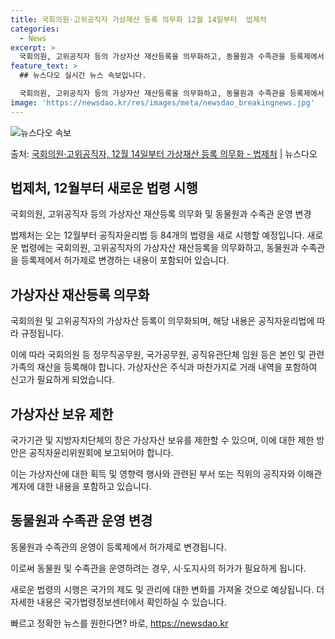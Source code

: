```yaml
---
title: 국회의원·고위공직자 가상재산 등록 의무화 12월 14일부터  법제처
categories:
  - News
excerpt: >
  국회의원, 고위공직자 등의 가상자산 재산등록을 의무화하고, 동물원과 수족관을 등록제에서 허가제로 바꾼다. 법…
feature_text: >
  ## 뉴스다오 실시간 뉴스 속보입니다.

  국회의원, 고위공직자 등의 가상자산 재산등록을 의무화하고, 동물원과 수족관을 등록제에서 허가제로 바꾼다. 법…
image: 'https://newsdao.kr/res/images/meta/newsdao_breakingnews.jpg'
---
```


![뉴스다오 속보](https://newsdao.kr/res/images/meta/newsdao_breakingnews.jpg)

<p>출처: <a href="https://newsdao.kr/2693" rel="dofollow">국회의원·고위공직자, 12월 14일부터 가상재산 등록 의무화 - 법제처</a> | 뉴스다오</p>

<h2>법제처, 12월부터 새로운 법령 시행</h2>
<p data-ke-size="size16">국회의원, 고위공직자 등의 가상자산 재산등록 의무화 및 동물원과 수족관 운영 변경</p>


법제처는 오는 12월부터 공직자윤리법 등 84개의 법령을 새로 시행할 예정입니다. 새로운 법령에는 국회의원, 고위공직자의 가상자산 재산등록을 의무화하고, 동물원과 수족관을 등록제에서 허가제로 변경하는 내용이 포함되어 있습니다.

<h2>가상자산 재산등록 의무화</h2>
<p data-ke-size="size16">국회의원 및 고위공직자의 가상자산 등록이 의무화되며, 해당 내용은 공직자윤리법에 따라 규정됩니다.</p>
이에 따라 국회의원 등 정무직공무원, 국가공무원, 공직유관단체 임원 등은 본인 및 관련 가족의 재산을 등록해야 합니다. 가상자산은 주식과 마찬가지로 거래 내역을 포함하여 신고가 필요하게 되었습니다.

<h2>가상자산 보유 제한</h2>
<p data-ke-size="size16">국가기관 및 지방자치단체의 장은 가상자산 보유를 제한할 수 있으며, 이에 대한 제한 방안은 공직자윤리위원회에 보고되어야 합니다.</p>
이는 가상자산에 대한 획득 및 영향력 행사와 관련된 부서 또는 직위의 공직자와 이해관계자에 대한 내용을 포함하고 있습니다.

<h2>동물원과 수족관 운영 변경</h2>
<p data-ke-size="size16">동물원과 수족관의 운영이 등록제에서 허가제로 변경됩니다.</p>
이로써 동물원 및 수족관을 운영하려는 경우, 시·도지사의 허가가 필요하게 됩니다.

새로운 법령의 시행은 국가의 제도 및 관리에 대한 변화를 가져올 것으로 예상됩니다. 더 자세한 내용은 국가법령정보센터에서 확인하실 수 있습니다. 

빠르고 정확한 뉴스를 원한다면? 바로, <a href="https://newsdao.kr" rel="dofollow">https://newsdao.kr</a>


    
